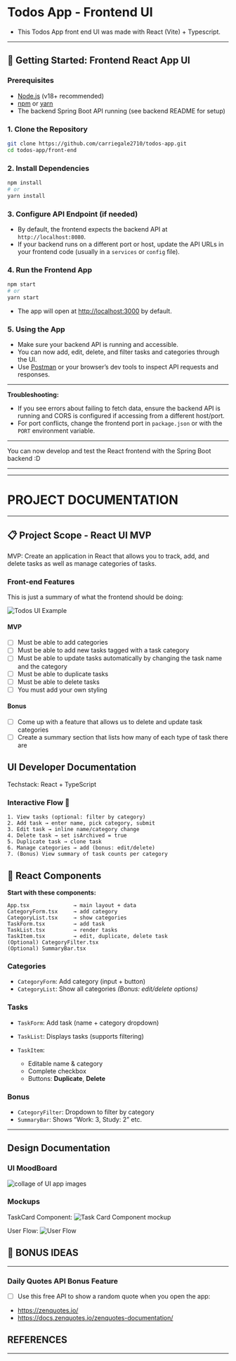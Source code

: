 # Todos App - Frontend UI

- This Todos App front end UI was made with React (Vite) + Typescript.

---

## 🚀 Getting Started: Frontend React App UI

### Prerequisites

- [Node.js](https://nodejs.org/) (v18+ recommended)
- [npm](https://www.npmjs.com/) or [yarn](https://yarnpkg.com/)
- The backend Spring Boot API running (see backend README for setup)

### 1. Clone the Repository

```sh
git clone https://github.com/carriegale2710/todos-app.git
cd todos-app/front-end
```

### 2. Install Dependencies

```sh
npm install
# or
yarn install
```

### 3. Configure API Endpoint (if needed)

- By default, the frontend expects the backend API at `http://localhost:8080`.
- If your backend runs on a different port or host, update the API URLs in your frontend code (usually in a `services` or `config` file).

### 4. Run the Frontend App

```sh
npm start
# or
yarn start
```

- The app will open at [http://localhost:3000](http://localhost:3000) by default.

### 5. Using the App

- Make sure your backend API is running and accessible.
- You can now add, edit, delete, and filter tasks and categories through the UI.
- Use [Postman](https://www.postman.com/) or your browser’s dev tools to inspect API requests and responses.

---

**Troubleshooting:**

- If you see errors about failing to fetch data, ensure the backend API is running and CORS is configured if accessing from a different host/port.
- For port conflicts, change the frontend port in `package.json` or with the `PORT` environment variable.

---

You can now develop and test the React frontend with the Spring Boot backend :D

---

---

# PROJECT DOCUMENTATION

---

## 📋 Project Scope - React UI MVP

MVP: Create an application in React that allows you to track, add, and delete tasks as well as manage categories of tasks.

### Front-end Features

This is just a summary of what the frontend should be doing:

![Todos UI Example](mockups/todo_UI_req.png)

#### MVP

- [ ] Must be able to add categories
- [ ] Must be able to add new tasks tagged with a task category
- [ ] Must be able to update tasks automatically by changing the task name and the category
- [ ] Must be able to duplicate tasks
- [ ] Must be able to delete tasks
- [ ] You must add your own styling

#### Bonus

- [ ] Come up with a feature that allows us to delete and update task categories
- [ ] Create a summary section that lists how many of each type of task there are

## UI Developer Documentation

Techstack: React + TypeScript

### Interactive Flow 🧭

```plaintext
1. View tasks (optional: filter by category)
2. Add task → enter name, pick category, submit
3. Edit task → inline name/category change
4. Delete task → set isArchived = true
5. Duplicate task → clone task
6. Manage categories → add (bonus: edit/delete)
7. (Bonus) View summary of task counts per category
```

## 🧱 React Components

**Start with these components:**

```plaintext
App.tsx              → main layout + data
CategoryForm.tsx     → add category
CategoryList.tsx     → show categories
TaskForm.tsx         → add task
TaskList.tsx         → render tasks
TaskItem.tsx         → edit, duplicate, delete task
(Optional) CategoryFilter.tsx
(Optional) SummaryBar.tsx
```

### Categories

- `CategoryForm`: Add category (input + button)
- `CategoryList`: Show all categories
  _(Bonus: edit/delete options)_

### Tasks

- `TaskForm`: Add task (name + category dropdown)
- `TaskList`: Displays tasks (supports filtering)
- `TaskItem`:

  - Editable name & category
  - Complete checkbox
  - Buttons: **Duplicate**, **Delete**

### Bonus

- `CategoryFilter`: Dropdown to filter by category
- `SummaryBar`: Shows “Work: 3, Study: 2” etc.

---

## Design Documentation

### UI MoodBoard

![collage of UI app images](mockups/todo_UI_moodboard.png)

### Mockups

TaskCard Component:
![Task Card Component mockup](mockups/TaskCard_UI_mockup.png)

User Flow:
![User Flow](mockups/user_flow.png)

## 🧠 BONUS IDEAS

---

### Daily Quotes API Bonus Feature

- [ ] Use this free API to show a random quote when you open the app:

- https://zenquotes.io/
- https://docs.zenquotes.io/zenquotes-documentation/

## REFERENCES

---
